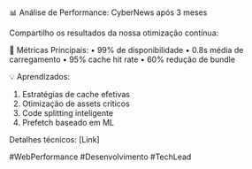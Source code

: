 📊 Análise de Performance: CyberNews após 3 meses

Compartilho os resultados da nossa otimização contínua:

🚀 Métricas Principais:
• 99% de disponibilidade
• 0.8s média de carregamento
• 95% cache hit rate
• 60% redução de bundle

💡 Aprendizados:
1. Estratégias de cache efetivas
2. Otimização de assets críticos
3. Code splitting inteligente
4. Prefetch baseado em ML

Detalhes técnicos: [Link]

#WebPerformance #Desenvolvimento #TechLead